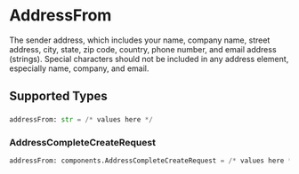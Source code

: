 # AddressFrom

The sender address, which includes your name, company name, street address, city, state, zip code, 
country, phone number, and email address (strings). Special characters should not be included in 
any address element, especially name, company, and email.


## Supported Types

### 

```python
addressFrom: str = /* values here */
```

### AddressCompleteCreateRequest

```python
addressFrom: components.AddressCompleteCreateRequest = /* values here */
```

